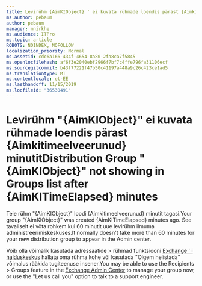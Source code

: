```yaml
---
title: Levirühm {AimKIObject} ' ei kuvata rühmade loendis pärast {Aimkitimeelveerunud} minutit
ms.author: pebaum
author: pebaum
manager: mnirkhe
ms.audience: ITPro
ms.topic: article
ROBOTS: NOINDEX, NOFOLLOW
localization_priority: Normal
ms.assetid: cdc6a166-434f-4654-8a80-2fa8ca7f5845
ms.openlocfilehash: af6f3e2040ebf2966f7bf7c4ffe796fa31106ecf
ms.sourcegitcommit: b43f77221f47b50c41197a448a9c26c423ce1ad5
ms.translationtype: MT
ms.contentlocale: et-EE
ms.lasthandoff: 11/15/2019
ms.locfileid: "36530491"
---
```

# <a name="distribution-group-aimkiobject-not-showing-in-groups-list-after-aimkitimeelapsed-minutes"></a><span data-ttu-id="b2652-102">Levirühm "{AimKIObject}" ei kuvata rühmade loendis pärast {Aimkitimeelveerunud} minutit</span><span class="sxs-lookup"><span data-stu-id="b2652-102">Distribution Group "{AimKIObject}" not showing in Groups list after {AimKITimeElapsed} minutes</span></span>

<span data-ttu-id="b2652-103">Teie rühm "{AimKIObject}" loodi {Aimkitimeelveerunud} minutit tagasi.</span><span class="sxs-lookup"><span data-stu-id="b2652-103">Your group "{AimKIObject}" was created {AimKITimeElapsed} minutes ago.</span></span> <span data-ttu-id="b2652-104">See tavaliselt ei võta rohkem kui 60 minutit uue levirühm ilmuma administreerimiskeskuses.</span><span class="sxs-lookup"><span data-stu-id="b2652-104">It normally doesn't take more than 60 minutes for your new distribution group to appear in the Admin center.</span></span>
  
<span data-ttu-id="b2652-105">Võib olla võimalik kasutada adressaatide > rühmad funktsiooni [Exchange ' i halduskeskus](https://outlook.office365.com/ecp/?rfr=Admin_o365&amp;exsvurl=1&amp;mkt=en-US.aspx) hallata oma rühma kohe või kasutada "Olgem helistada" võimalus rääkida tugiteenuse insener.</span><span class="sxs-lookup"><span data-stu-id="b2652-105">You may be able to use the Recipients > Groups feature in the [Exchange Admin Center](https://outlook.office365.com/ecp/?rfr=Admin_o365&amp;exsvurl=1&amp;mkt=en-US.aspx) to manage your group now, or use the "Let us call you" option to talk to a support engineer.</span></span> 
  


